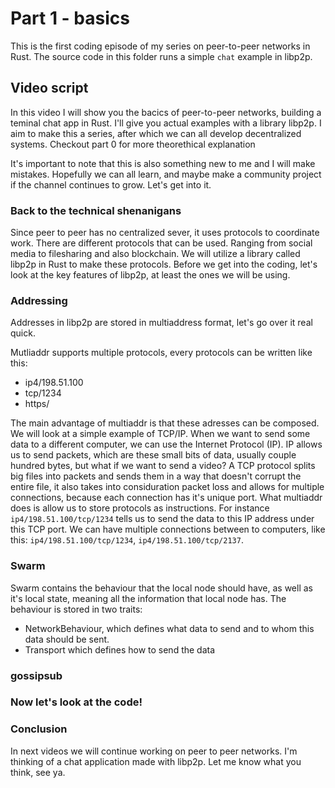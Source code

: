 # Part 1 - basics
This is the first coding episode of my series on peer-to-peer networks in Rust. The source code in this folder runs a simple `chat` example in libp2p.

## Video script
In this video I will show you the bacics of peer-to-peer networks, building a teminal chat app in Rust. I'll give you actual examples with a library libp2p. I aim to make this a series, after which we can all develop decentralized systems. Checkout part 0 for more theorethical explanation

It's important to note that this is also something new to me and I will make mistakes. Hopefully we can all learn, and maybe make a community project if the channel continues to grow. Let's get into it.

### **Back to the technical shenanigans**
Since peer to peer has no centralized sever, it uses protocols to coordinate work. There are different protocols that can be used. Ranging from social media to filesharing and also blockchain. We will utilize a library called libp2p in Rust to make these protocols. Before we get into the coding, let's look at the key features of libp2p, at least the ones we will be using.

### Addressing
Addresses in libp2p are stored in multiaddress format, let's go over it real quick.

Mutliaddr supports multiple protocols, every protocols can be written like this:
 - ip4/198.51.100
 - tcp/1234
 - https/

The main advantage of multiaddr is that these adresses can be composed. We will look at a simple example of TCP/IP. When we want to send some data to a different computer, we can use the Internet Protocol (IP). IP allows us to send packets, which are these small bits of data, usually couple hundred bytes, but what if we want to send a video? A TCP protocol splits big files into packets and sends them in a way that doesn't corrupt the entire file, it also takes into considuration packet loss and allows for multiple connections, because each connection has it's unique port. What multiaddr does is allow us to store protocols as instructions. For instance ``ip4/198.51.100/tcp/1234`` tells us to send the data to this IP address under this TCP port. We can have multiple connections between to computers, like this: ``ip4/198.51.100/tcp/1234``, ``ip4/198.51.100/tcp/2137``.

### Swarm
Swarm contains the behaviour that the local node should have, as well as it's local state, meaning all the information that local node has. The behaviour is stored in two traits:
 - NetworkBehaviour, which defines what data to send and to whom this data should be sent.
 - Transport which defines how to send the data

### gossipsub


### **Now let's look at the code!**


### Conclusion
In next videos we will continue working on peer to peer networks. I'm thinking of a chat application made with libp2p. Let me know what you think, see ya.
